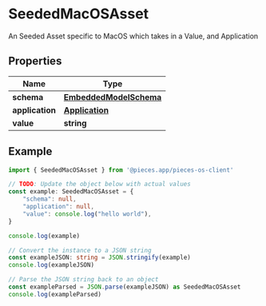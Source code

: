 
# SeededMacOSAsset

An Seeded Asset specific to MacOS which takes in a Value, and Application

## Properties

Name | Type
------------ | -------------
**schema** | [**EmbeddedModelSchema**](EmbeddedModelSchema)
**application** | [**Application**](Application)
**value** | **string**

## Example

```typescript
import { SeededMacOSAsset } from '@pieces.app/pieces-os-client'

// TODO: Update the object below with actual values
const example: SeededMacOSAsset = {
    "schema": null,
    "application": null,
    "value": console.log("hello world"),
}

console.log(example)

// Convert the instance to a JSON string
const exampleJSON: string = JSON.stringify(example)
console.log(exampleJSON)

// Parse the JSON string back to an object
const exampleParsed = JSON.parse(exampleJSON) as SeededMacOSAsset
console.log(exampleParsed)
```


